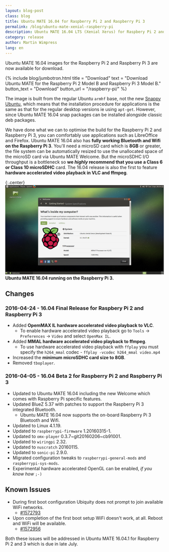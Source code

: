 ```yaml
---
layout: blog-post
class: blog
title: Ubuntu MATE 16.04 for Raspberry Pi 2 and Raspberry Pi 3
permalink: /blog/ubuntu-mate-xenial-raspberry-pi
description: Ubuntu MATE 16.04 LTS (Xenial Xerus) for Raspbery Pi 2 and Raspberry Pi 3.
category: release
author: Martin Wimpress
lang: en
---
```


Ubuntu MATE 16.04 images for the Raspberry Pi 2 and Raspberry Pi 3 are
now available for download.

{% include blog/jumbotron.html
    title = "Download"
    text = "Download Ubuntu MATE for the Raspberry Pi 2 Model B and Raspberry Pi 3 Model B."
    button_text = "Download"
    button_url = "/raspberry-pi/"
%}

The image is built from the regular Ubuntu `armhf` base, not the new
[Snappy Ubuntu](https://developer.ubuntu.com/en/snappy/), which means
that the installation procedure for applications is the same as that for
the regular desktop versions ie using `apt-get`. However, since
Ubuntu MATE 16.04 snap packages can be installed alongside classic deb
packages.

We have done what we can to optimise the build for the Raspberry Pi 2 and
Raspberry Pi 3, you can comfortably use applications such as LibreOffice and
Firefox. Ubuntu MATE 16.04 also has **fully working Bluetooth and Wifi on the
Raspberry Pi 3**. You'll need a microSD card which is **8GB** or greater, the
file system can be automatically resized to use the unallocated space of the
microSD card via Ubuntu MATE Welcome. But the microSDHC I/O throughput is a
bottleneck so **we *highly* recommend that you use a Class 6 or Class 10
microSDHC** card. The 16.04 release is also the first to feature **hardware
accelerated video playback in VLC and ffmpeg**.

{:.center}
![Ubuntu MATE 16.04 running on the Raspberry Pi 3](/gallery/Screenshots/09_RASPBERRY.png)
**Ubuntu MATE 16.04 running on the Raspberry Pi 3.**

## Changes

### 2016-04-24 - 16.04 Final Release for Raspbery Pi 2 and Raspberry Pi 3

  * Added **OpemMAX IL hardware accelerated video playback to VLC**.
    * To enable hardware accelerated video playback go to `Tools` -> `Preferences` -> `Video` and select `OpenMax IL`.
  * Added **MMAL hardware accelerated video playback to ffmpeg**.
    * To use hardware accelerated video playback with `ffplay` you must specify the `h264_mmal` codec - `ffplay -vcodec h264_mmal video.mp4`
  * Increased the **minimum microSDHC card size to 8GB**.
  * Removed `tboplayer`.

### 2016-04-05 - 16.04 Beta 2 for Raspberry Pi 2 and Raspberry Pi 3

  * Updated to Ubuntu MATE 16.04 including the new Welcome which comes with Raspberry Pi specific features.
  * Updated BlueZ 5.37 with patches to support the Raspberry Pi 3 integrated Bluetooth.
    * Ubuntu MATE 16.04 now supports the on-board Raspberry Pi 3 Bluetooth and Wifi.
  * Updated to Linux 4.1.19.
  * Updated to `raspberrypi-firmware` 1.20160315-1.
  * Updated to `omx-player` 0.3.7~git20160206~cb91001.
  * Updated to `wiringpi` 2.32.
  * Updated to `nuscratch` 20160115.
  * Updated to `sonic-pi` 2.9.0.
  * Migrated configuration tweaks to `raspberrypi-general-mods` and `raspberrypi-sys-mods`.
  * Experimental hardware accelerated OpenGL can be enabled, *if you know how* `;-)`

## Known Issues

  * During first boot configuration Ubiquity does not prompt to join available WiFi networks.
    * [#1572793](https://bugs.launchpad.net/bugs/1572793)
  * Upon completion of the first boot setup WiFi doesn't work, at all. Reboot and WiFi will be available.
    * [#1572956](https://bugs.launchpad.net/bugs/1572956)

Both these issues will be addressed in Ubuntu MATE 16.04.1 for Raspberry Pi 2
and 3 which is due in late July.
